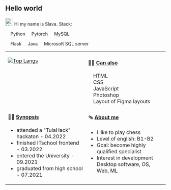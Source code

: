 ## Hello world

<img src='https://qpluspicture.oss-cn-beijing.aliyuncs.com/6LjjQA/Hi.gif' alt='Hi' width="24"/> Hi my name is Slava. Stack:

<img src="https://cdn.jsdelivr.net/gh/devicons/devicon/icons/python/python-original.svg" width='12'> Python 
<img src="https://cdn.jsdelivr.net/gh/devicons/devicon/icons/pytorch/pytorch-original.svg" width='12'> Pytorch 
<img src="https://cdn.jsdelivr.net/gh/devicons/devicon/icons/mysql/mysql-original.svg" width='12'> MySQL

<img src="https://cdn.jsdelivr.net/gh/devicons/devicon/icons/flask/flask-original.svg" width='12'> Flask 
<img src="https://cdn.jsdelivr.net/gh/devicons/devicon/icons/java/java-original.svg" width='12'> Java 
<img src="https://cdn.jsdelivr.net/gh/devicons/devicon/icons/microsoftsqlserver/microsoftsqlserver-plain.svg" width='12'/> Microsoft SQL server 


<table width="960px">
<tr>
<td valign="top" width="50%">

[![Top Langs](https://github-readme-stats.vercel.app/api/top-langs/?username=slavadragon1)](https://github.com/anuraghazra/github-readme-stats)
  
</td>
<td valign="top" width="50%">

#### 🏋️‍♀️ <a href="" target="_blank">Can also</a>
  <div margin='12'>
    <img src="https://cdn.jsdelivr.net/gh/devicons/devicon/icons/html5/html5-original.svg" width='12'> HTML </br>
    <img src="https://cdn.jsdelivr.net/gh/devicons/devicon/icons/css3/css3-original.svg" width='12'> CSS </br>
    <img src="https://cdn.jsdelivr.net/gh/devicons/devicon/icons/javascript/javascript-original.svg" width='12'> JavaScript  </br>
    <img src="https://cdn.jsdelivr.net/gh/devicons/devicon/icons/photoshop/photoshop-plain.svg" width='12' /> Photoshop </br>
    <img src="https://cdn.jsdelivr.net/gh/devicons/devicon/icons/figma/figma-original.svg" width='12'/> Layout of Figma layouts
  </div>


</td>
</tr>
<tr>
<td valign="top" width="50%">

#### 🤾‍♂️ <a href="" target="">Synopsis</a>

<!-- blog starts -->
*  attended a "TulaHack" hackaton - 04.2022
*  finished ITschool frontend - 03.2022
*  entered the University - 09.2021
*  graduated from high school - 07.2021
<!-- blog ends -->

</td>
<td valign="top" width="50%">

#### 🩴 <a href="" target="">About me</a>

<!-- weekly starts -->

* I like to play chess
* Level of english: B1-B2
* Goal: become highly qualified specialist
* Interest in development Desktop software, OS, Web, ML

<!-- weekly ends -->

</td>
</tr>

</table>
